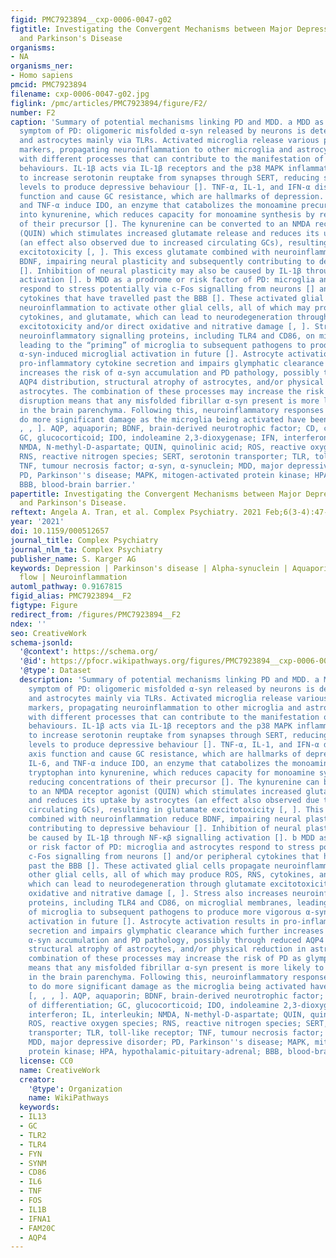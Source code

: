 ```yaml
---
figid: PMC7923894__cxp-0006-0047-g02
figtitle: Investigating the Convergent Mechanisms between Major Depressive Disorder
  and Parkinson's Disease
organisms:
- NA
organisms_ner:
- Homo sapiens
pmcid: PMC7923894
filename: cxp-0006-0047-g02.jpg
figlink: /pmc/articles/PMC7923894/figure/F2/
number: F2
caption: 'Summary of potential mechanisms linking PD and MDD. a MDD as a non-motor
  symptom of PD: oligomeric misfolded α-syn released by neurons is detected by microglia
  and astrocytes mainly via TLRs. Activated microglia release various pro-inflammatory
  markers, propagating neuroinflammation to other microglia and astrocytes and interacting
  with different processes that can contribute to the manifestation of depressive
  behaviours. IL-1β acts via IL-1β receptors and the p38 MAPK inflammatory pathway
  to increase serotonin reuptake from synapses through SERT, reducing synaptic serotonin
  levels to produce depressive behaviour []. TNF-α, IL-1, and IFN-α disrupt HPA axis
  function and cause GC resistance, which are hallmarks of depression. IFN-γ, IL-6,
  and TNF-α induce IDO, an enzyme that catabolizes the monoamine precursor tryptophan
  into kynurenine, which reduces capacity for monoamine synthesis by reducing concentrations
  of their precursor []. The kynurenine can be converted to an NMDA receptor agonist
  (QUIN) which stimulates increased glutamate release and reduces its uptake by astrocytes
  (an effect also observed due to increased circulating GCs), resulting in glutamate
  excitotoxicity [, ]. This excess glutamate combined with neuroinflammation reduce
  BDNF, impairing neural plasticity and subsequently contributing to depressive behaviour
  []. Inhibition of neural plasticity may also be caused by IL-1β through NF-κβ signalling
  activation []. b MDD as a prodrome or risk factor of PD: microglia and astrocytes
  respond to stress potentially via c-Fos signalling from neurons [] and/or peripheral
  cytokines that have travelled past the BBB []. These activated glial cells propagate
  neuroinflammation to activate other glial cells, all of which may produce ROS, RNS,
  cytokines, and glutamate, which can lead to neurodegeneration through glutamate
  excitotoxicity and/or direct oxidative and nitrative damage [, ]. Stress also increases
  neuroinflammatory signalling proteins, including TLR4 and CD86, on microglial membranes,
  leading to the “priming” of microglia to subsequent pathogens to produce more vigorous
  α-syn-induced microglial activation in future []. Astrocyte activation results in
  pro-inflammatory cytokine secretion and impairs glymphatic clearance which further
  increases the risk of α-syn accumulation and PD pathology, possibly through reduced
  AQP4 distribution, structural atrophy of astrocytes, and/or physical reduction in
  astrocytes. The combination of these processes may increase the risk of PD as glymphatic
  disruption means that any misfolded fibrillar α-syn present is more likely to accumulate
  in the brain parenchyma. Following this, neuroinflammatory responses are able to
  do more significant damage as the microglia being activated have been primed [,
  , , ]. AQP, aquaporin; BDNF, brain-derived neurotrophic factor; CD, cluster of differentiation;
  GC, glucocorticoid; IDO, indoleamine 2,3-dioxygenase; IFN, interferon; IL, interleukin;
  NMDA, N-methyl-D-aspartate; QUIN, quinolinic acid; ROS, reactive oxygen species;
  RNS, reactive nitrogen species; SERT, serotonin transporter; TLR, toll-like receptor;
  TNF, tumour necrosis factor; α-syn, α-synuclein; MDD, major depressive disorder;
  PD, Parkinson''s disease; MAPK, mitogen-activated protein kinase; HPA, hypothalamic-pituitary-adrenal;
  BBB, blood-brain barrier.'
papertitle: Investigating the Convergent Mechanisms between Major Depressive Disorder
  and Parkinson's Disease.
reftext: Angela A. Tran, et al. Complex Psychiatry. 2021 Feb;6(3-4):47-61.
year: '2021'
doi: 10.1159/000512657
journal_title: Complex Psychiatry
journal_nlm_ta: Complex Psychiatry
publisher_name: S. Karger AG
keywords: Depression | Parkinson's disease | Alpha-synuclein | Aquaporin | Glymphatic
  flow | Neuroinflammation
automl_pathway: 0.9167815
figid_alias: PMC7923894__F2
figtype: Figure
redirect_from: /figures/PMC7923894__F2
ndex: ''
seo: CreativeWork
schema-jsonld:
  '@context': https://schema.org/
  '@id': https://pfocr.wikipathways.org/figures/PMC7923894__cxp-0006-0047-g02.html
  '@type': Dataset
  description: 'Summary of potential mechanisms linking PD and MDD. a MDD as a non-motor
    symptom of PD: oligomeric misfolded α-syn released by neurons is detected by microglia
    and astrocytes mainly via TLRs. Activated microglia release various pro-inflammatory
    markers, propagating neuroinflammation to other microglia and astrocytes and interacting
    with different processes that can contribute to the manifestation of depressive
    behaviours. IL-1β acts via IL-1β receptors and the p38 MAPK inflammatory pathway
    to increase serotonin reuptake from synapses through SERT, reducing synaptic serotonin
    levels to produce depressive behaviour []. TNF-α, IL-1, and IFN-α disrupt HPA
    axis function and cause GC resistance, which are hallmarks of depression. IFN-γ,
    IL-6, and TNF-α induce IDO, an enzyme that catabolizes the monoamine precursor
    tryptophan into kynurenine, which reduces capacity for monoamine synthesis by
    reducing concentrations of their precursor []. The kynurenine can be converted
    to an NMDA receptor agonist (QUIN) which stimulates increased glutamate release
    and reduces its uptake by astrocytes (an effect also observed due to increased
    circulating GCs), resulting in glutamate excitotoxicity [, ]. This excess glutamate
    combined with neuroinflammation reduce BDNF, impairing neural plasticity and subsequently
    contributing to depressive behaviour []. Inhibition of neural plasticity may also
    be caused by IL-1β through NF-κβ signalling activation []. b MDD as a prodrome
    or risk factor of PD: microglia and astrocytes respond to stress potentially via
    c-Fos signalling from neurons [] and/or peripheral cytokines that have travelled
    past the BBB []. These activated glial cells propagate neuroinflammation to activate
    other glial cells, all of which may produce ROS, RNS, cytokines, and glutamate,
    which can lead to neurodegeneration through glutamate excitotoxicity and/or direct
    oxidative and nitrative damage [, ]. Stress also increases neuroinflammatory signalling
    proteins, including TLR4 and CD86, on microglial membranes, leading to the “priming”
    of microglia to subsequent pathogens to produce more vigorous α-syn-induced microglial
    activation in future []. Astrocyte activation results in pro-inflammatory cytokine
    secretion and impairs glymphatic clearance which further increases the risk of
    α-syn accumulation and PD pathology, possibly through reduced AQP4 distribution,
    structural atrophy of astrocytes, and/or physical reduction in astrocytes. The
    combination of these processes may increase the risk of PD as glymphatic disruption
    means that any misfolded fibrillar α-syn present is more likely to accumulate
    in the brain parenchyma. Following this, neuroinflammatory responses are able
    to do more significant damage as the microglia being activated have been primed
    [, , , ]. AQP, aquaporin; BDNF, brain-derived neurotrophic factor; CD, cluster
    of differentiation; GC, glucocorticoid; IDO, indoleamine 2,3-dioxygenase; IFN,
    interferon; IL, interleukin; NMDA, N-methyl-D-aspartate; QUIN, quinolinic acid;
    ROS, reactive oxygen species; RNS, reactive nitrogen species; SERT, serotonin
    transporter; TLR, toll-like receptor; TNF, tumour necrosis factor; α-syn, α-synuclein;
    MDD, major depressive disorder; PD, Parkinson''s disease; MAPK, mitogen-activated
    protein kinase; HPA, hypothalamic-pituitary-adrenal; BBB, blood-brain barrier.'
  license: CC0
  name: CreativeWork
  creator:
    '@type': Organization
    name: WikiPathways
  keywords:
  - IL13
  - GC
  - TLR2
  - TLR4
  - FYN
  - SYNM
  - CD86
  - IL6
  - TNF
  - FOS
  - IL1B
  - IFNA1
  - FAM20C
  - AQP4
---
```

